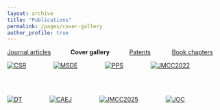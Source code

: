 ```yaml
---
layout: archive
title: "Publications"
permalink: /pages/cover-gallery
author_profile: true
---
```





[Journal articles](https://mihafil.github.io/academic/publications)  &emsp;&emsp;&emsp;**Cover gallery** &emsp;&emsp;&emsp;[Patents](https://mihafil.github.io/academic/pages/patents)  &emsp;&emsp; &emsp;[Book chapters](https://mihafil.github.io/academic/pages/book-chapters)


[![CSR](https://mihafil.github.io/academic/images/csr2016-icon.jpg)](https://mihafil.github.io/academic/images/csr2016.jpg) &emsp;&emsp;&emsp;&emsp;
[![MSDE](https://mihafil.github.io/academic/images/msde2016-icon.jpg)](https://mihafil.github.io/academic/images/msde2016.jpg) &emsp;&emsp;&emsp;&emsp;
[![PPS](https://mihafil.github.io/academic/images/pps2017-icon.jpg)](https://mihafil.github.io/academic/images/pps2017.jpg) &emsp;&emsp;&emsp;&emsp;
[![JMCC2022](https://mihafil.github.io/academic/images/jmcc2022-icon.jpg)](https://mihafil.github.io/academic/images/jmcc2022.jpg)

<br><br>

[![DT](https://mihafil.github.io/academic/images/dt2022-icon.jpg)](https://mihafil.github.io/academic/images/dt2022.jpg) &emsp;&emsp;&emsp;&emsp;
[![CAEJ](https://mihafil.github.io/academic/images/caej2025-icon.jpg)](https://mihafil.github.io/academic/images/caej2025.jpg) &emsp;&emsp;&emsp;&emsp;
[![JMCC2025](https://mihafil.github.io/academic/images/jmcc2025-icon.jpg)](https://mihafil.github.io/academic/images/jmcc2025.jpg) &emsp;&emsp;&emsp;&emsp;
[![JOC](https://mihafil.github.io/academic/images/joc2025-icon.jpg)](https://mihafil.github.io/academic/images/joc2025.jpg)

